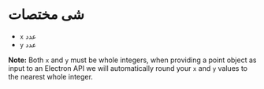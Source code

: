 # شی مختصات

* `x` عدد
* `y` عدد

**Note:** Both `x` and `y` must be whole integers, when providing a point object as input to an Electron API we will automatically round your `x` and `y` values to the nearest whole integer.
